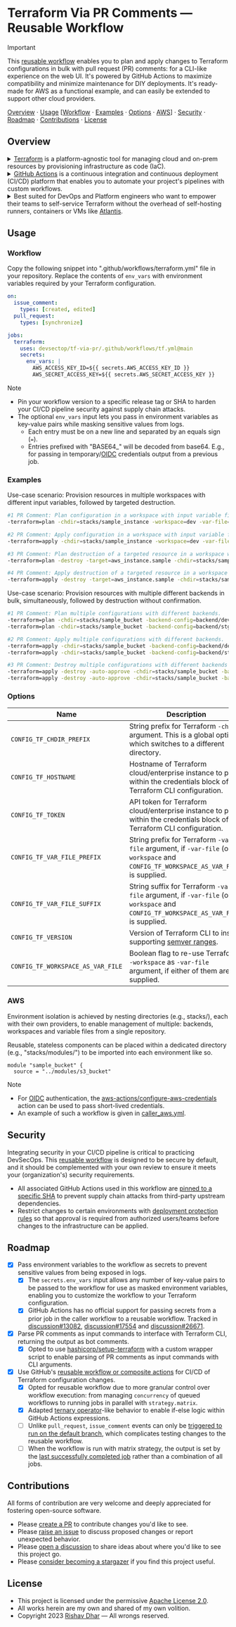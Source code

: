 # Terraform Via PR Comments — Reusable Workflow

> [!IMPORTANT]
>
> This [reusable workflow][tf] enables you to plan and apply changes to Terraform configurations in bulk with pull request (PR) comments: for a CLI-like experience on the web UI. It's powered by GitHub Actions to maximize compatibility and minimize maintenance for DIY deployments. It's ready-made for AWS as a functional example, and can easily be extended to support other cloud providers.

[Overview](#overview) · [Usage](#usage) [[Workflow](#workflow) · [Examples](#examples) · [Options](#options) · [AWS](#aws)] · [Security](#security) · [Roadmap](#roadmap) · [Contributions](#contributions) · [License](#license)

## Overview

<details><summary><a href="https://developer.hashicorp.com/terraform/intro" title="Introduction to Terraform.">Terraform</a> is a platform-agnostic tool for managing cloud and on-prem resources by provisioning infrastructure as code (IaC).</summary>

- It enables you to define resources in human-readable configuration files that can be version controlled and shared for consistent state management.
</details>

<details><summary><a href="https://docs.github.com/en/actions/learn-github-actions/understanding-github-actions" title="Introduction to GitHub Actions.">GitHub Actions</a> is a continuous integration and continuous deployment (CI/CD) platform that enables you to automate your project's pipelines with custom workflows.</summary>

- This repository hosts a [reusable workflow][tf] that parses PR comments for Terraform commands and runs them in a remote environment.
- Also supports [GitHub Codespaces][github_codespaces] dev container, which offers a tailored Terraform development environment, complete with tools and runtimes to lower the barrier to entry for contributors.
</details>

<details><summary>Best suited for DevOps and Platform engineers who want to empower their teams to self-service Terraform without the overhead of self-hosting runners, containers or VMs like <a href="https://www.runatlantis.io" title="Atlantis Terraform pull request automation.">Atlantis</a>.</summary>

- [Environment deployment protection rules][deployment_rules] mitigate the risk of erroneous changes along with standardized approval requirements.
- Each PR and associated workflow run holds a complete log of infrastructure changes for ease of collaborative debugging as well as audit compliance.
</details>

## Usage

### Workflow

Copy the following snippet into ".github/workflows/terraform.yml" file in your repository. Replace the contents of `env_vars` with environment variables required by your Terraform configuration.

```yml
on:
  issue_comment:
    types: [created, edited]
  pull_request:
    types: [synchronize]

jobs:
  terraform:
    uses: devsectop/tf-via-pr/.github/workflows/tf.yml@main
    secrets:
      env_vars: |
        AWS_ACCESS_KEY_ID=${{ secrets.AWS_ACCESS_KEY_ID }}
        AWS_SECRET_ACCESS_KEY=${{ secrets.AWS_SECRET_ACCESS_KEY }}
```

> [!NOTE]
>
> - Pin your workflow version to a specific release tag or SHA to harden your CI/CD pipeline security against supply chain attacks.
> - The optional `env_vars` input lets you pass in environment variables as key-value pairs while masking sensitive values from logs.
>   - Each entry must be on a new line and separated by an equals sign (`=`).
>   - Entries prefixed with "BASE64\_" will be decoded from base64. E.g., for passing in temporary/[OIDC][configure_oidc] credentials output from a previous job.

### Examples

Use-case scenario: Provision resources in multiple workspaces with different input variables, followed by targeted destruction.

```bash
#1 PR Comment: Plan configuration in a workspace with input variable file.
-terraform=plan -chdir=stacks/sample_instance -workspace=dev -var-file=env/dev.tfvars

#2 PR Comment: Apply configuration in a workspace with input variable file.
-terraform=apply -chdir=stacks/sample_instance -workspace=dev -var-file=env/dev.tfvars

#3 PR Comment: Plan destruction of a targeted resource in a workspace with input variable file.
-terraform=plan -destroy -target=aws_instance.sample -chdir=stacks/sample_instance -workspace=dev -var-file=env/dev.tfvars

#4 PR Comment: Apply destruction of a targeted resource in a workspace with input variable file.
-terraform=apply -destroy -target=aws_instance.sample -chdir=stacks/sample_instance -workspace=dev -var-file=env/dev.tfvars
```

Use-case scenario: Provision resources with multiple different backends in bulk, simultaneously, followed by destruction without confirmation.

```bash
#1 PR Comment: Plan multiple configurations with different backends.
-terraform=plan -chdir=stacks/sample_bucket -backend-config=backend/dev.tfvars
-terraform=plan -chdir=stacks/sample_bucket -backend-config=backend/stg.tfvars

#2 PR Comment: Apply multiple configurations with different backends.
-terraform=apply -chdir=stacks/sample_bucket -backend-config=backend/dev.tfvars
-terraform=apply -chdir=stacks/sample_bucket -backend-config=backend/stg.tfvars

#3 PR Comment: Destroy multiple configurations with different backends without confirmation.
-terraform=apply -destroy -auto-approve -chdir=stacks/sample_bucket -backend-config=backend/dev.tfvars
-terraform=apply -destroy -auto-approve -chdir=stacks/sample_bucket -backend-config=backend/stg.tfvars
```

### Options

| Name                              | Description                                                                                                                           | Default            | Example       |
| --------------------------------- | ------------------------------------------------------------------------------------------------------------------------------------- | ------------------ | ------------- |
| `CONFIG_TF_CHDIR_PREFIX`          | String prefix for Terraform `-chdir` argument. This is a global option which switches to a different directory.                       | ""                 | "stacks/"     |
| `CONFIG_TF_HOSTNAME`              | Hostname of Terraform cloud/enterprise instance to place within the credentials block of Terraform CLI configuration.                 | "app.terraform.io" | "tf.acme.com" |
| `CONFIG_TF_TOKEN`                 | API token for Terraform cloud/enterprise instance to place within the credentials block of Terraform CLI configuration.               | ""                 | "**\*\***"    |
| `CONFIG_TF_VAR_FILE_PREFIX`       | String prefix for Terraform `-var-file` argument, if `-var-file` (or `-workspace` and `CONFIG_TF_WORKSPACE_AS_VAR_FILE`) is supplied. | ""                 | "../vars/"    |
| `CONFIG_TF_VAR_FILE_SUFFIX`       | String suffix for Terraform `-var-file` argument, if `-var-file` (or `-workspace` and `CONFIG_TF_WORKSPACE_AS_VAR_FILE`) is supplied. | ""                 | ".tfvars"     |
| `CONFIG_TF_VERSION`               | Version of Terraform CLI to install, supporting [semver ranges][terraform_action_inputs].                                             | "latest"           | ">=1.5.1"     |
| `CONFIG_TF_WORKSPACE_AS_VAR_FILE` | Boolean flag to re-use Terraform `-workspace` as `-var-file` argument, if either of them are supplied.                                | false              | true          |

### AWS

Environment isolation is achieved by nesting directories (e.g., stacks/), each with their own providers, to enable management of multiple: backends, workspaces and variable files from a single repository.

Reusable, stateless components can be placed within a dedicated directory (e.g., "stacks/modules/") to be imported into each environment like so.

```hcl
module "sample_bucket" {
  source = "../modules/s3_bucket"
```

> [!NOTE]
>
> - For [OIDC][configure_oidc] authentication, the [aws-actions/configure-aws-credentials][configure_aws_credentials] action can be used to pass short-lived credentials.
> - An example of such a workflow is given in [caller_aws.yml][caller_aws].

## Security

Integrating security in your CI/CD pipeline is critical to practicing DevSecOps. This [reusable workflow][tf] is designed to be secure by default, and it should be complemented with your own review to ensure it meets your (organization's) security requirements.

- All associated GitHub Actions used in this workflow are [pinned to a specific SHA][securing_github_actions] to prevent supply chain attacks from third-party upstream dependencies.
- Restrict changes to certain environments with [deployment protection rules][deployment_rules] so that approval is required from authorized users/teams before changes to the infrastructure can be applied.

## Roadmap

- [x] Pass environment variables to the workflow as secrets to prevent sensitive values from being exposed in logs.
  - [x] The `secrets.env_vars` input allows any number of key-value pairs to be passed to the workflow for use as masked environment variables, enabling you to customize the workflow to your Terraform configuration.
  - [x] GitHub Actions has no official support for passing secrets from a prior job in the caller workflow to a reusable workflow. Tracked in [discussion#13082](https://github.com/orgs/community/discussions/13082), [discussion#17554](https://github.com/orgs/community/discussions/17554) and [discussion#26671](https://github.com/orgs/community/discussions/26671).
- [x] Parse PR comments as input commands to interface with Terraform CLI, returning the output as bot comments.
  - [x] Opted to use [hashicorp/setup-terraform][terraform_action_inputs] with a custom wrapper script to enable parsing of PR comments as input commands with CLI arguments.
- [x] Use GitHub's [reusable workflow or composite actions][compare_reusable_workflow_with_composite_actions] for CI/CD of Terraform configuration changes.
  - [x] Opted for reusable workflow due to more granular control over workflow execution: from managing `concurrency` of queued workflows to running jobs in parallel with `strategy.matrix`.
  - [x] Adapted [ternary operator][ternary_operator]-like behavior to enable if-else logic within GitHub Actions expressions.
  - [ ] Unlike `pull_request`, `issue_comment` events can only be [triggered to run on the default branch][events_triggering_workflows], which complicates testing changes to the reusable workflow.
  - [ ] When the workflow is run with matrix strategy, the output is set by the [last successfully completed job][reusable_workflow_outputs] rather than a combination of all jobs.

## Contributions

All forms of contribution are very welcome and deeply appreciated for fostering open-source software.

- Please [create a PR][pull_request] to contribute changes you'd like to see.
- Please [raise an issue][issue] to discuss proposed changes or report unexpected behavior.
- Please [open a discussion][discussion] to share ideas about where you'd like to see this project go.
- Please [consider becoming a stargazer][stargazer] if you find this project useful.

## License

- This project is licensed under the permissive [Apache License 2.0][license].
- All works herein are my own and shared of my own volition.
- Copyright 2023 [Rishav Dhar][rishav_dhar] — All wrongs reserved.

[caller_aws]: .github/workflows/caller_aws.yml "Example workflow for running Terraform commands with AWS credentials."
[compare_reusable_workflow_with_composite_actions]: https://github.blog/2022-02-10-using-reusable-workflows-github-actions "Using reusable workflows vs. composite actions."
[configure_aws_credentials]: https://github.com/aws-actions/configure-aws-credentials "Configuring AWS credentials for use in GitHub Actions."
[configure_oidc]: https://docs.github.com/en/actions/deployment/security-hardening-your-deployments/configuring-openid-connect-in-cloud-providers "Configuring OpenID Connect in cloud providers."
[deployment_rules]: https://docs.github.com/en/actions/deployment/targeting-different-environments/using-environments-for-deployment#deployment-protection-rules "Configuring environment deployment protection rules."
[discussion]: https://github.com/devsectop/tf-via-pr/discussions "Open a discussion."
[events_triggering_workflows]: https://docs.github.com/en/actions/using-workflows/events-that-trigger-workflows "Events that trigger workflows."
[github_codespaces]: https://docs.github.com/en/codespaces/setting-up-your-project-for-codespaces/adding-a-dev-container-configuration/introduction-to-dev-containers "Introduction to GitHub Codespaces."
[issue]: https://github.com/devsectop/tf-via-pr/issues "Raise an issue."
[license]: LICENSE "Apache License 2.0."
[pull_request]: https://github.com/devsectop/tf-via-pr/pulls "Create a pull request."
[reusable_workflow_outputs]: https://docs.github.com/en/actions/using-workflows/reusing-workflows#using-outputs-from-a-reusable-workflow "Using outputs from a reusable workflow."
[rishav_dhar]: https://github.com/rdhar "Rishav Dhar's GitHub profile."
[securing_github_actions]: https://docs.github.com/en/actions/security-guides/security-hardening-for-github-actions#using-third-party-actions "Security hardening for GitHub Actions."
[stargazer]: https://github.com/devsectop/tf-via-pr/stargazers "Become a stargazer."
[ternary_operator]: https://docs.github.com/en/actions/learn-github-actions/expressions#example "Example of ternary operator-like behavior in GitHub Actions expressions."
[terraform_action_inputs]: https://github.com/hashicorp/setup-terraform#inputs "Inputs for hashicorp/setup-terraform."
[tf]: .github/workflows/tf.yml "Reusable workflow for running Terraform commands."
